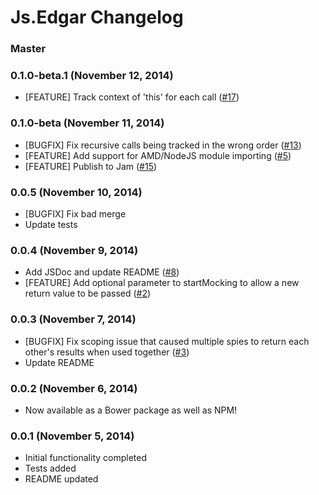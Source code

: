 # Js.Edgar Changelog

### Master

### 0.1.0-beta.1 (November 12, 2014)
* [FEATURE] Track context of 'this' for each call ([#17](/../../issues/17))

### 0.1.0-beta (November 11, 2014)
* [BUGFIX] Fix recursive calls being tracked in the wrong order ([#13](/../../issues/13))
* [FEATURE] Add support for AMD/NodeJS module importing ([#5](/../../issues/5))
* [FEATURE] Publish to Jam ([#15](/../../issues/15))

### 0.0.5 (November 10, 2014)
* [BUGFIX] Fix bad merge
* Update tests

### 0.0.4 (November 9, 2014)
* Add JSDoc and update README ([#8](/../../issues/8))
* [FEATURE] Add optional parameter to startMocking to allow a new return value to be passed ([#2](/../../issues/2))

### 0.0.3 (November 7, 2014)
* [BUGFIX] Fix scoping issue that caused multiple spies to return each other's results when used together ([#3](/../../issues/3))
* Update README

### 0.0.2 (November 6, 2014)
* Now available as a Bower package as well as NPM!

### 0.0.1 (November 5, 2014)

* Initial functionality completed
* Tests added
* README updated
